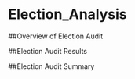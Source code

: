 # Election_Analysis

##Overview of Election Audit


##Election Audit Results


##Election Audit Summary
